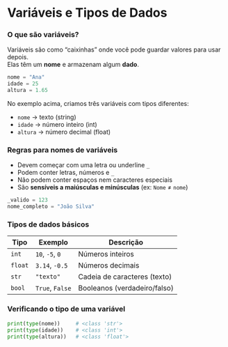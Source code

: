 # Variáveis e Tipos de Dados

### O que são variáveis?

Variáveis são como “caixinhas” onde você pode guardar valores para usar depois.  
Elas têm um **nome** e armazenam algum **dado**.

```python
nome = "Ana"
idade = 25
altura = 1.65
```

No exemplo acima, criamos três variáveis com tipos diferentes:

- `nome` → texto (string)
- `idade` → número inteiro (int)
- `altura` → número decimal (float)

### Regras para nomes de variáveis

- Devem começar com uma letra ou underline `_`
- Podem conter letras, números e `_`
- Não podem conter espaços nem caracteres especiais
- São **sensíveis a maiúsculas e minúsculas** (ex: `Nome` ≠ `nome`)

```python
_valido = 123
nome_completo = "João Silva"
```

### Tipos de dados básicos

| Tipo      | Exemplo           | Descrição                    |
|-----------|-------------------|------------------------------|
| `int`     | `10`, `-5`, `0`   | Números inteiros             |
| `float`   | `3.14`, `-0.5`    | Números decimais             |
| `str`     | `"texto"`         | Cadeia de caracteres (texto) |
| `bool`    | `True`, `False`   | Booleanos (verdadeiro/falso) |

### Verificando o tipo de uma variável

```python
print(type(nome))     # <class 'str'>
print(type(idade))    # <class 'int'>
print(type(altura))   # <class 'float'>
```
